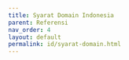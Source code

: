 ```yaml
---
title: Syarat Domain Indonesia
parent: Referensi
nav_order: 4
layout: default
permalink: id/syarat-domain.html
---
```

